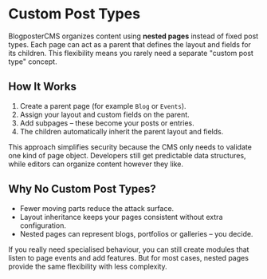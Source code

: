 # Custom Post Types

BlogposterCMS organizes content using **nested pages** instead of fixed post types.
Each page can act as a parent that defines the layout and fields for its children.
This flexibility means you rarely need a separate "custom post type" concept.

## How It Works
1. Create a parent page (for example `Blog` or `Events`).
2. Assign your layout and custom fields on the parent.
3. Add subpages – these become your posts or entries.
4. The children automatically inherit the parent layout and fields.

This approach simplifies security because the CMS only needs to validate one kind of page object.
Developers still get predictable data structures, while editors can organize content however they like.

## Why No Custom Post Types?
- Fewer moving parts reduce the attack surface.
- Layout inheritance keeps your pages consistent without extra configuration.
- Nested pages can represent blogs, portfolios or galleries – you decide.

If you really need specialised behaviour, you can still create modules that listen to page events and add features.
But for most cases, nested pages provide the same flexibility with less complexity.
